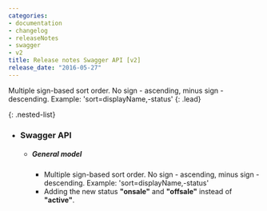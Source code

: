 ```yaml
---
categories:
- documentation
- changelog
- releaseNotes
- swagger
- v2
title: Release notes Swagger API [v2]
release_date: "2016-05-27"
---
```


Multiple sign-based sort order. No sign - ascending, minus sign - descending. Example: 'sort=displayName,-status'
{: .lead}

{: .nested-list}
- ### Swagger API
  + ##### General model
    * Multiple sign-based sort order. No sign - ascending, minus sign - descending. Example: 'sort=displayName,-status'
    * Adding the new status **"onsale"** and **"offsale"** instead of **"active"**.
